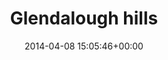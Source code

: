 ---
title:		"Glendalough hills"
type:		"photos"
mediatype:		"upload"
location:		"Glendalough, Ireland"
date:		"2014-04-08 15:05:46+00:00"
album:		"landscapes"
filename:		"glendalough-landscape.md"
series:		"glendalough"
cl_public_id:		"landscapes/glendalough-landscape"
cl_version:		1497004696
format:		"tiff"
bytes:		6547564
width:		2158
height:		1440
colours:
- "#715747"
- "#CEDBE2"
- "#736045"
- "#413521"
- "#443226"
- "#7F746B"
- "#6C7C6E"
- "#6E7281"
- "#C5BAB0"
- "#74858A"
- "#282D1A"
- "#263422"
- "#413B37"
- "#818471"
- "#ADB2BE"
- "#3B4641"
- "#5B7886"
- "#AFBBB0"
- "#B9BCAA"
- "#3E3F46"
- "#BBA37D"
- "#5D6847"
- "#74704A"
exposure_mode:		"Auto"
program:		"Aperture-priority AE"
aperture:		"2.0"
focal_length:		"50.0 mm"
iso:		"200"
shutter_speed:		"1/2500"
metering:		"Multi-segment"
flash:		"Off, Did not fire"
white_balance:		"Custom"
colour_temp:		"5400"
has_crop:		"false"
orientation:		"Horizontal (normal)"
camera_model:		"NIKON D800"
lens_info:		"0mm f/0"
artist:		"No artist info"
x_resolution:		"300"
y_resolution:		"300"
---